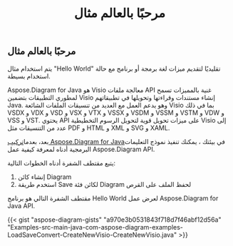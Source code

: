 ﻿---
title: مرحبًا بالعالم مثال
type: docs
weight: 100
url: /ar/java/hello-world-example/
---
## **مرحبًا بالعالم مثال**
يتم استخدام مثال "Hello World" تقليديًا لتقديم ميزات لغة برمجة أو برنامج مع حالة استخدام بسيطة.

Aspose.Diagram for Java هو Visio معالجة ملفات API غنية بالمميزات تسمح لمطوري التطبيقات بتضمين Visio إنشاء مستندات وقراءتها وتحويلها في تطبيقاتهم Java. وهو يدعم العمل مع العديد من تنسيقات الملفات الشائعة Visio بما في ذلك VSDX و VDX و VSD و VSX و VTX و VSSX و VSDM و VSSM و VSTM و VDW و VSS و VST. يحتوي API على ميزات تحويل قوية لتحويل الرسوم التخطيطية Visio إلى عدد من التنسيقات مثل PDF و HTML و XML و SVG و XAML.

بعد، بعدما[تركيب Aspose.Diagram for Java](/diagram/ar/java/installation/)في بيئتك ، يمكنك تنفيذ نموذج التعليمات البرمجية أدناه لمعرفة كيفية عمل Aspose.Diagram API.

يتبع مقتطف الشفرة أدناه الخطوات التالية:

1. إنشاء كائن Diagram
1. استخدم طريقة Save لكائن فئة Diagram لحفظ الملف على القرص

مقتطف الشفرة التالي هو برنامج Hello World لعرض عمل Aspose.Diagram for Java API.

{{< gist "aspose-diagram-gists" "a970e3b0531843f718d7f46abf12d56a" "Examples-src-main-java-com-aspose-diagram-examples-LoadSaveConvert-CreateNewVisio-CreateNewVisio.java" >}}





